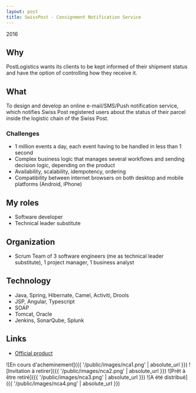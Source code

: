 ```yaml
---
layout: post
title: SwissPost - Consignment Notification Service
---
```


2016

## Why

PostLogistics wants its clients to be kept informed of their shipment status and have the option of controlling how they receive it.

## What

To design and develop an online e-mail/SMS/Push notification service, which notifies Swiss Post registered users about the status of their parcel inside the logistic chain of the Swiss Post.

### Challenges

* 1 million events a day, each event having to be handled in less than 1 second
* Complex business logic that manages several workflows and sending decision logic, depending on the product
* Availability, scalability, idempotency, ordering
* Compatibility between internet browsers on both desktop and mobile platforms (Android, iPhone)

## My roles

* Software developer
* Technical leader substitute

## Organization

* Scrum Team of 3 software engineers (me as technical leader substitute), 1 project manager, 1 business analyst

## Technology

* Java, Spring, Hibernate, Camel, Activiti, Drools
* JSP, Angular, Typescript
* SOAP
* Tomcat, Oracle
* Jenkins, SonarQube, Splunk

## Links

* [Official product](https://www.post.ch/en/business/a-z-of-subjects/practical-tips-recipient-customers/recipient-services-letters/notification-services)

![En cours d'acheminement]({{ '/public/images/nca1.png' | absolute_url }})
![Invitation à retirer]({{ '/public/images/nca2.png' | absolute_url }})
![Prêt à être retiré]({{ '/public/images/nca3.png' | absolute_url }})
![A été distribué]({{ '/public/images/nca4.png' | absolute_url }})
